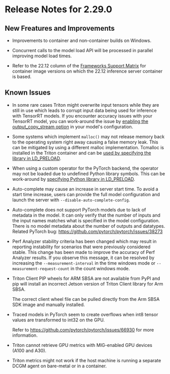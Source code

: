 <!--
# Copyright 2018-2022, NVIDIA CORPORATION & AFFILIATES. All rights reserved.
#
# Redistribution and use in source and binary forms, with or without
# modification, are permitted provided that the following conditions
# are met:
#  * Redistributions of source code must retain the above copyright
#    notice, this list of conditions and the following disclaimer.
#  * Redistributions in binary form must reproduce the above copyright
#    notice, this list of conditions and the following disclaimer in the
#    documentation and/or other materials provided with the distribution.
#  * Neither the name of NVIDIA CORPORATION nor the names of its
#    contributors may be used to endorse or promote products derived
#    from this software without specific prior written permission.
#
# THIS SOFTWARE IS PROVIDED BY THE COPYRIGHT HOLDERS ``AS IS'' AND ANY
# EXPRESS OR IMPLIED WARRANTIES, INCLUDING, BUT NOT LIMITED TO, THE
# IMPLIED WARRANTIES OF MERCHANTABILITY AND FITNESS FOR A PARTICULAR
# PURPOSE ARE DISCLAIMED.  IN NO EVENT SHALL THE COPYRIGHT OWNER OR
# CONTRIBUTORS BE LIABLE FOR ANY DIRECT, INDIRECT, INCIDENTAL, SPECIAL,
# EXEMPLARY, OR CONSEQUENTIAL DAMAGES (INCLUDING, BUT NOT LIMITED TO,
# PROCUREMENT OF SUBSTITUTE GOODS OR SERVICES; LOSS OF USE, DATA, OR
# PROFITS; OR BUSINESS INTERRUPTION) HOWEVER CAUSED AND ON ANY THEORY
# OF LIABILITY, WHETHER IN CONTRACT, STRICT LIABILITY, OR TORT
# (INCLUDING NEGLIGENCE OR OTHERWISE) ARISING IN ANY WAY OUT OF THE USE
# OF THIS SOFTWARE, EVEN IF ADVISED OF THE POSSIBILITY OF SUCH DAMAGE.
-->

# Release Notes for 2.29.0

## New Freatures and Improvements

* Improvements to container and non-container builds on Windows.

* Concurrent calls to the model load API will be processed in parallel improving 
  model load times.

* Refer to the 22.12 column of the 
  [Frameworks Support Matrix](https://docs.nvidia.com/deeplearning/frameworks/support-matrix/index.html) 
  for container image versions on which the 22.12 inference server container is 
  based.

## Known Issues

* In some rare cases Triton might overwrite input tensors while they are still 
  in use which leads to corrupt input data being used for inference with 
  TensorRT models. If you encounter accuracy issues with your TensorRT model, 
  you can work-around the issue by 
  [enabling the output_copy_stream option](https://github.com/triton-inference-server/common/blob/r22.12/protobuf/model_config.proto#L843-L852) 
  in your model's configuration. 

* Some systems which implement `malloc()` may not release memory back to the 
  operating system right away causing a false memory leak. This can be mitigated 
  by using a different malloc implementation. Tcmalloc is installed in the 
  Triton container and can be 
  [used by specifying the library in LD_PRELOAD](https://github.com/triton-inference-server/server/blob/r22.12/docs/user_guide/model_management.md#model-control-mode-explicit).

* When using a custom operator for the PyTorch backend, the operator may not be 
  loaded due to undefined Python library symbols. This can be work-around by 
  [specifying Python library in LD_PRELOAD](https://github.com/triton-inference-server/server/blob/r22.12/qa/L0_custom_ops/test.sh#L114-L117).

* Auto-complete may cause an increase in server start time. To avoid a start 
  time increase, users can provide the full model configuration and launch the 
  server with `--disable-auto-complete-config`.

* Auto-complete does not support PyTorch models due to lack of metadata in the 
  model. It can only verify that the number of inputs and the input names 
  matches what is specified in the model configuration. There is no model 
  metadata about the number of outputs and datatypes. Related PyTorch bug: 
  https://github.com/pytorch/pytorch/issues/38273

* Perf Analyzer stability criteria has been changed which may result in 
  reporting instability for scenarios that were previously considered stable. 
  This change has been made to improve the accuracy of Perf Analyzer results. 
  If you observe this message, it can be resolved by increasing the 
  `--measurement-interval` in the time windows mode or 
  `--measurement-request-count` in the count windows mode.

* Triton Client PIP wheels for ARM SBSA are not available from PyPI and pip will 
  install an incorrect Jetson version of Triton Client library for Arm SBSA. 

  The correct client wheel file can be pulled directly from the Arm SBSA SDK 
  image and manually installed.

* Traced models in PyTorch seem to create overflows when int8 tensor values are
  transformed to int32 on the GPU. 

  Refer to https://github.com/pytorch/pytorch/issues/66930 for more information.

* Triton cannot retrieve GPU metrics with MIG-enabled GPU devices (A100 and A30).

* Triton metrics might not work if the host machine is running a separate DCGM 
  agent on bare-metal or in a container.

